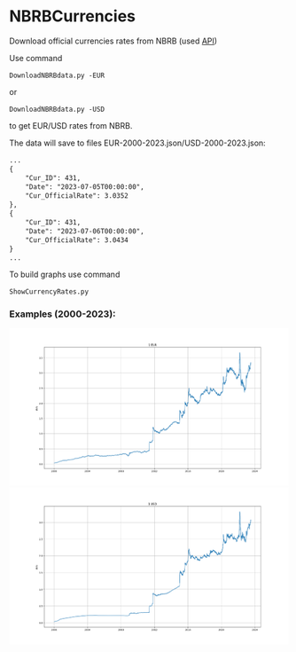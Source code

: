 # NBRBCurrencies
Download official currencies rates from NBRB (used [API](https://www.nbrb.by/apihelp/exrates))

Use command

    DownloadNBRBdata.py -EUR
    
or

    DownloadNBRBdata.py -USD
    
to get EUR/USD rates from NBRB.

The data will save to files EUR-2000-2023.json/USD-2000-2023.json:

    ...
    {
        "Cur_ID": 431,
        "Date": "2023-07-05T00:00:00",
        "Cur_OfficialRate": 3.0352
    },
    {
        "Cur_ID": 431,
        "Date": "2023-07-06T00:00:00",
        "Cur_OfficialRate": 3.0434
    }
    ...

To build graphs use command

    ShowCurrencyRates.py

### Examples (2000-2023):
![EUR](Examples/eur.png) ![USD](Examples/usd.png)
